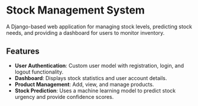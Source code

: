 # Stock Management System

A Django-based web application for managing stock levels, predicting stock needs, and providing a dashboard for users to monitor inventory.

## Features

- **User Authentication**: Custom user model with registration, login, and logout functionality.
- **Dashboard**: Displays stock statistics and user account details.
- **Product Management**: Add, view, and manage products.
- **Stock Prediction**: Uses a machine learning model to predict stock urgency and provide confidence scores.

